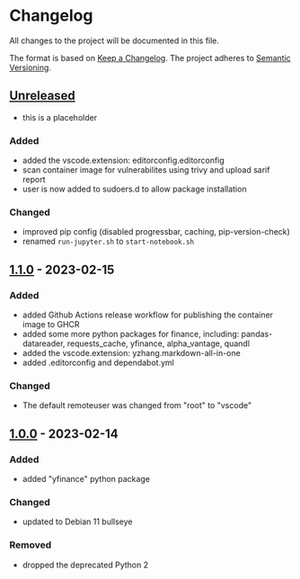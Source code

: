 # Changelog

All changes to the project will be documented in this file.

The format is based on [Keep a Changelog](https://keepachangelog.com/en/1.0.0/).
The project adheres to [Semantic Versioning](https://semver.org/spec/v2.0.0.html).

## [Unreleased]

- this is a placeholder

### Added

- added the vscode.extension: editorconfig.editorconfig
- scan container image for vulnerabilites using trivy and upload sarif report
- user is now added to sudoers.d to allow package installation

### Changed

- improved pip config (disabled progressbar, caching, pip-version-check)
- renamed `run-jupyter.sh` to `start-notebook.sh`

## [1.1.0] - 2023-02-15

### Added

- added Github Actions release workflow for publishing the container image to GHCR
- added some more python packages for finance, including:
  pandas-datareader, requests_cache, yfinance, alpha_vantage, quandl
- added the vscode.extension: yzhang.markdown-all-in-one
- added .editorconfig and dependabot.yml

### Changed

- The default remoteuser was changed from "root" to "vscode"

## [1.0.0] - 2023-02-14

### Added

- added "yfinance" python package

### Changed

- updated to Debian 11 bullseye

### Removed

- dropped the deprecated Python 2

[unreleased]: https://github.com/jakoch/jupyter-devbox/compare/v1.1.0...HEAD
[1.1.0]: https://github.com/jakoch/jupyter-devbox/compare/v1.0.0...v1.1.0
[1.0.0]: https://github.com/jakoch/jupyter-devbox/releases/tag/v1.0.0
